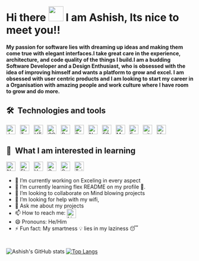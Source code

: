 # Hi there <img src="https://raw.githubusercontent.com/MartinHeinz/MartinHeinz/master/wave.gif" width="40px"> I am Ashish, Its nice to meet you!!

#### My passion for software lies with dreaming up ideas and making them come true with elegant interfaces.I take great care in the experience, architecture, and code quality of the things I build.I am a budding Software Developer and a Design Enthusiast,  who is obsessed with the idea of improving himself and wants a platform to grow and excel. I am obsessed with user centric products and I am looking to start my career in a Organisation with amazing people and work culture where I have room to grow and do more. 

## 🛠  Technologies and tools

<a name="learning-now"></a>

[<img src="https://img.shields.io/badge/JavaScript-282C34?logo=javascript&logoColor=F7DF1E" alt="JavaScript logo" title="JavaScript" height="25" />][tech_tools_anchor]
&nbsp;
[<img src="https://img.shields.io/badge/TypeScript-282C34?logo=typescript&logoColor=3178C6" alt="TypeScript logo" title="TypeScript" height="25" />][tech_tools_anchor]
&nbsp;
[<img src="https://img.shields.io/badge/HTML5-282C34?logo=html5&logoColor=E34F26" alt="HTML5 logo" title="HTML5" height="25" />][tech_tools_anchor]
&nbsp;
[<img src="https://img.shields.io/badge/CSS3-282C34?logo=css3&logoColor=1572B6" alt="CSS3 logo" title="CSS3" height="25" />][tech_tools_anchor]
&nbsp;
[<img src="https://img.shields.io/badge/React-282C34?logo=react&logoColor=61DAFB" alt="React logo" title="React.js / React Native" height="25" />][tech_tools_anchor]
&nbsp;
[<img src="https://img.shields.io/badge/Redux-282C34?logo=redux&logoColor=764ABC" alt="Redux logo" title="Redux" height="25" />][tech_tools_anchor]
&nbsp;
[<img src="https://img.shields.io/badge/Node.js-282C34?logo=node.js&logoColor=339933" alt="Node.js logo" title="Node.js" height="25" />][tech_tools_anchor]
&nbsp;
[<img src="https://img.shields.io/badge/ESLint-282C34?logo=eslint&logoColor=4B32C3" alt="ESLint logo" title="ESLint" height="25" />][tech_tools_anchor]
&nbsp;
[<img src="https://img.shields.io/badge/MongoDB-282C34?logo=mongodb&logoColor=47A248" alt="MongoDB logo" title="MongoDB" height="25" />][tech_tools_anchor]
&nbsp;
[<img src="https://img.shields.io/badge/Express-282C34?logo=express&logoColor=FFFFFF" alt="Express.js logo" title="Express.js" height="25" />][tech_tools_anchor]
&nbsp;
[<img src="https://img.shields.io/badge/git-282C34?logo=git&logoColor=F05032" alt="git logo" title="git" height="25" />][tech_tools_anchor]
&nbsp;
[<img src="https://img.shields.io/badge/VS%20Code-282C34?logo=visual-studio-code&logoColor=007ACC" alt="Visual Studio Code logo" title="Visual Studio Code" height="25" />][tech_tools_anchor]

<a name="learning-next"></a>

## 👾  What I am interested in learning 
[<img src="https://img.shields.io/badge/Next.js-282C34?logo=next.js&logoColor=FFFFFF" alt="Next.js logo" title="Next.js" height="25" />][learning_next_anchor]
&nbsp;
[<img src="https://img.shields.io/badge/Flutter-282C34?logo=flutter&logoColor=02569B" alt="Flutter logo" title="Flutter" height="25" />][learning_next_anchor]
&nbsp;
[<img src="https://img.shields.io/badge/Vue.js-282C34?logo=vue.js&logoColor=4FC08D" alt="Vue.js logo" title="Vue.js" height="25" />][learning_next_anchor]
&nbsp;
[<img src="https://img.shields.io/badge/GraphQL-282C34?logo=graphql&logoColor=E10098" alt="GraphQL logo" title="GraphQL" height="25" />][learning_next_anchor]
&nbsp;
[<img src="https://img.shields.io/badge/Sass-282C34?logo=sass&logoColor=CC6699" alt="Sass logo" title="Sass" height="25" />][learning_next_anchor]
&nbsp;
[<img src="https://img.shields.io/badge/Tailwind%20CSS-282C34?logo=tailwind-css&logoColor=38B2AC" alt="Tailwind CSS logo" title="Tailwind CSS" height="25" />][learning_next_anchor]

[tech_tools_anchor]: #bonjour--
[learning_now_anchor]: #learning-now
[learning_next_anchor]: #learning-next

- 🔭 I’m currently working on Exceling in every aspect
- 🌱 I’m currently learning flex README on my profile 💪.
- 👯 I’m looking to collaborate on Mind blowing projects
- 🤔 I’m looking for help with my wifi,
- 💬 Ask me about my projects
- 📫 How to reach me:  [<img src="https://img.shields.io/badge/LinkedIn-282C34?logo=linkedin&logoColor=0077B5" alt="LinkedIn logo" title="@ashish" height="25" margin-top = "10" align="center" />](https://www.linkedin.com/in/ash921998)
- 😄 Pronouns: He/Him
- ⚡ Fun fact: My smartness 💡 lies in my laziness 😴


#
![Ashish's GitHub stats](https://github-readme-stats.vercel.app/api?username=ashish921998&show_icons=true&theme=darcula&count_private=true)
[![Top Langs](https://github-readme-stats.vercel.app/api/top-langs/?username=ashish921998&layout=compact&theme=darcula)](https://github.com/ashish921998/github-readme-stats)


<!-- 
<a href="https://github.com/anuraghazra/github-readme-stats">
  <img align="center" src="https://github-readme-stats.vercel.app/api/pin/?username=ashish921998&repo=ashish921998" />
</a>
<a href="https://github.com/anuraghazra/convoychat">
  <img align="center" src="https://github-readme-stats.vercel.app/api/pin/?username=ashish921998&repo=ashish921998" />
</a>
[@ash921998]
-->













